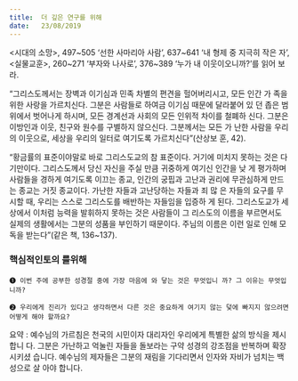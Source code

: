 ```yaml
---
title:  더 깊은 연구를 위해
date:   23/08/2019
---
```


<시대의 소망>, 497~505 ‘선한 사마리아 사람’, 637~641 ‘내 형제 중 지극히 작은
자’, <실물교훈>, 260~271 ‘부자와 나사로’, 376~389 ‘누가 내 이웃이오니까?’를 읽어
보라.

“그리스도께서는 장벽과 이기심과 민족 차별의 편견을 헐어버리시고, 모든 인간 가
족을 위한 사랑을 가르치신다. 그분은 사람들로 하여금 이기심 때문에 달라붙어 있
던 좁은 범위에서 벗어나게 하시며, 모든 경계선과 사회의 모든 인위적 차이를 철폐하
신다. 그분은 이방인과 이웃, 친구와 원수를 구별하지 않으신다. 그분께서는 모든 가
난한 사람을 우리의 이웃으로, 세상을 우리의 일터로 여기도록 가르치신다”(산상보
훈, 42).

“황금률의 표준이야말로 바로 그리스도교의 참 표준이다. 거기에 미치지 못하는
것은 다 기만이다. 그리스도께서 당신 자신을 주실 만큼 귀중하게 여기신 인간을 낮
게 평가하며 사람들을 경하게 여기도록 이끄는 종교, 인간의 궁핍과 고난과 권리에
무관심하게 만드는 종교는 거짓 종교이다. 가난한 자들과 고난당하는 자들과 죄 많
은 자들의 요구를 무시할 때, 우리는 스스로 그리스도를 배반하는 자들임을 입증하
게 된다. 그리스도교가 세상에서 이처럼 능력을 발휘하지 못하는 것은 사람들이 그
리스도의 이름을 부르면서도 실제의 생활에서는 그분의 성품을 부인하기 때문이다.
주님의 이름은 이런 일로 인해 모독을 받는다”(같은 책, 136~137).

### 핵심적인토의 를위해

`➊ 이번 주에 공부한 성경절 중에 가장 마음에 와 닿는 것은 무엇입니
까? 그 이유는 무엇입니까?`

`➋ 우리에게 진리가 있다고 생각하면서 다른 것은 중요하게 여기지 않는
덫에 빠지지 않으려면 어떻게 해야 할까요?`

요약 : 예수님의 가르침은 천국의 시민이자 대리자인 우리에게 특별한 삶의 방식을 제시합니
다. 그분은 가난하고 억눌린 자들을 돌보라는 구약 성경의 강조점을 반복하며 확장시키셨
습니다. 예수님의 제자들은 그분의 재림을 기다리면서 인자와 자비가 넘치는 백성으로 살
아야 합니다.